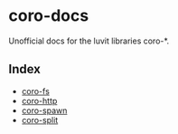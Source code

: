 # coro-docs

Unofficial docs for the luvit libraries coro-*.

## Index

- [coro-fs](https://bilal2453.github.io/coro-docs/docs/coro-fs.html)
- [coro-http](https://bilal2453.github.io/coro-docs/docs/coro-http.html)
- [coro-spawn](https://bilal2453.github.io/coro-docs/docs/coro-spawn.html)
- [coro-split](https://bilal2453.github.io/coro-docs/docs/coro-split.html)
